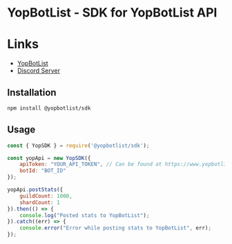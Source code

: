 # YopBotList - SDK for YopBotList API

# Links

- [YopBotList](https://www.yopbotlist.me)
- [Discord Server](https://discord.gg/HgDKy7FcVJ)

## Installation

```bash
npm install @yopbotlist/sdk
```

## Usage

```js
const { YopSDK } = require('@yopbotlist/sdk');

const yopApi = new YopSDK({
    apiToken: "YOUR_API_TOKEN", // Can be found at https://www.yopbotlist.me/bots/[BOT_ID]/edit
    botId: "BOT_ID"
});

yopApi.postStats({
    guildCount: 1000,
    shardCount: 1
}).then(() => {
    console.log("Posted stats to YopBotList");
}).catch((err) => {
    console.error("Error while posting stats to YopBotList", err);
});
```